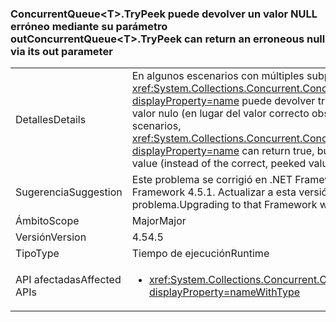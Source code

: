 ### <a name="concurrentqueuelttgttrypeek-can-return-an-erroneous-null-via-its-out-parameter"></a><span data-ttu-id="99632-101">ConcurrentQueue&lt;T&gt;.TryPeek puede devolver un valor NULL erróneo mediante su parámetro out</span><span class="sxs-lookup"><span data-stu-id="99632-101">ConcurrentQueue&lt;T&gt;.TryPeek can return an erroneous null via its out parameter</span></span>

|   |   |
|---|---|
|<span data-ttu-id="99632-102">Detalles</span><span class="sxs-lookup"><span data-stu-id="99632-102">Details</span></span>|<span data-ttu-id="99632-103">En algunos escenarios con múltiples subprocesos, <xref:System.Collections.Concurrent.ConcurrentQueue%601.TryPeek(%600@)?displayProperty=name> puede devolver true, pero rellenar el parámetro out con un valor nulo (en lugar del valor correcto observado).</span><span class="sxs-lookup"><span data-stu-id="99632-103">In some multi-threaded scenarios, <xref:System.Collections.Concurrent.ConcurrentQueue%601.TryPeek(%600@)?displayProperty=name> can return true, but populate the out parameter with a null value (instead of the correct, peeked value).</span></span>|
|<span data-ttu-id="99632-104">Sugerencia</span><span class="sxs-lookup"><span data-stu-id="99632-104">Suggestion</span></span>|<span data-ttu-id="99632-105">Este problema se corrigió en .NET Framework 4.5.1.</span><span class="sxs-lookup"><span data-stu-id="99632-105">This issue is fixed in the .NET Framework 4.5.1.</span></span> <span data-ttu-id="99632-106">Actualizar a esta versión de .NET Framework solucionará el problema.</span><span class="sxs-lookup"><span data-stu-id="99632-106">Upgrading to that Framework will solve the issue.</span></span>|
|<span data-ttu-id="99632-107">Ámbito</span><span class="sxs-lookup"><span data-stu-id="99632-107">Scope</span></span>|<span data-ttu-id="99632-108">Major</span><span class="sxs-lookup"><span data-stu-id="99632-108">Major</span></span>|
|<span data-ttu-id="99632-109">Versión</span><span class="sxs-lookup"><span data-stu-id="99632-109">Version</span></span>|<span data-ttu-id="99632-110">4.5</span><span class="sxs-lookup"><span data-stu-id="99632-110">4.5</span></span>|
|<span data-ttu-id="99632-111">Tipo</span><span class="sxs-lookup"><span data-stu-id="99632-111">Type</span></span>|<span data-ttu-id="99632-112">Tiempo de ejecución</span><span class="sxs-lookup"><span data-stu-id="99632-112">Runtime</span></span>|
|<span data-ttu-id="99632-113">API afectadas</span><span class="sxs-lookup"><span data-stu-id="99632-113">Affected APIs</span></span>|<ul><li><xref:System.Collections.Concurrent.ConcurrentQueue%601.TryPeek(%600@)?displayProperty=nameWithType></li></ul>|

